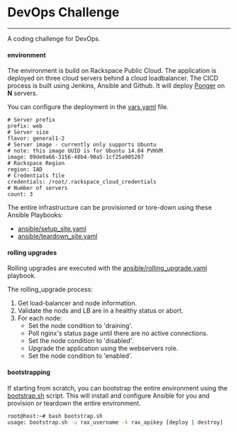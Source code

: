 # DevOps Challenge
---------
A coding challenge for DevOps.

#### environment
The environment is build on Rackspace Public Cloud. The application is deployed on three cloud servers behind a cloud loadbalancer. The CICD process is built using Jenkins, Ansible and Github. It will deploy [Ponger](https://github.com/powellchristoph/ponger) on **N** servers.

You can configure the deployment in the [vars.yaml](ansible/vars.yaml) file.
```
# Server prefix
prefix: web
# Server size
flavor: general1-2
# Server image - currently only supports Ubuntu
# note: this image UUID is for Ubuntu 14.04 PVHVM
image: 09de0a66-3156-48b4-90a5-1cf25a905207
# Rackspace Region
region: IAD
# Credentials file
credentials: /root/.rackspace_cloud_credentials
# Number of servers
count: 3
```

The entire infrastructure can be provisioned or tore-down using these Ansible Playbooks: 
- [ansible/setup_site.yaml](ansible/setup_site.yaml)
- [ansible/teardown_site.yaml](ansible/setup_site.yaml)

#### rolling upgrades
Rolling upgrades are executed with the [ansible/rolling_upgrade.yaml](ansible/rolling_upgrade.yaml) playbook.

The rolling_upgrade process:
1. Get load-balancer and node information.
2. Validate the nods and LB are in a healthy status or abort.
3. For each node:
    * Set the node condition to 'draining'.
    * Poll nginx's status page until there are no active connections.
    * Set the node condition to 'disabled'.
    * Upgrade the application using the webservers role.
    * Set the node condition to 'enabled'.

#### bootstrapping
If starting from scratch, you can bootstrap the entire environment using the [bootstrap.sh](bootstrap.sh) script. This will install and configure Ansible for you and provision or teardown the entire environment.
```bash
root@host:~# bash bootstrap.sh
usage: bootstrap.sh -u rax_username -k rax_apikey [deploy | destroy]
```
